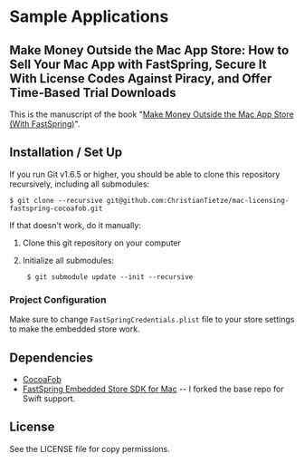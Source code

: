 # Sample Applications

## Make Money Outside the Mac App Store: How to Sell Your Mac App with FastSpring, Secure It With License Codes Against Piracy, and Offer Time-Based Trial Downloads

This is the manuscript of the book "[Make Money Outside the Mac App Store (With FastSpring)][book]".

[book]: https://christiantietze.de/books/make-money-outside-mac-app-store-fastspring/

## Installation / Set Up

If you run Git v1.6.5 or higher, you should be able to clone this repository recursively, including all submodules:

    $ git clone --recursive git@github.com:ChristianTietze/mac-licensing-fastspring-cocoafob.git

If that doesn't work, do it manually:

1. Clone this git repository on your computer
2. Initialize all submodules:
    
        $ git submodule update --init --recursive

### Project Configuration

Make sure to change `FastSpringCredentials.plist` file to your store settings to make the embedded store work.

## Dependencies

* [CocoaFob](https://github.com/glebd/cocoafob)
* [FastSpring Embedded Store SDK for Mac](https://github.com/DivineDominion/FsprgEmbeddedStoreMac) -- I forked the base repo for Swift support.

## License

See the LICENSE file for copy permissions.

